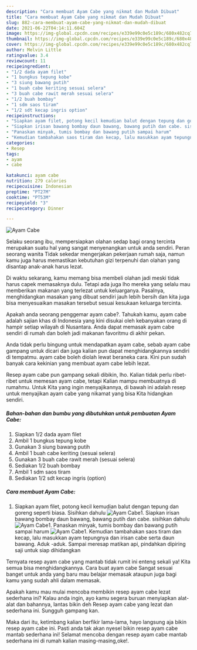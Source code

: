 ```yaml
---
description: "Cara membuat Ayam Cabe yang nikmat dan Mudah Dibuat"
title: "Cara membuat Ayam Cabe yang nikmat dan Mudah Dibuat"
slug: 882-cara-membuat-ayam-cabe-yang-nikmat-dan-mudah-dibuat
date: 2021-06-22T04:14:11.604Z
image: https://img-global.cpcdn.com/recipes/e339e99c0e5c189c/680x482cq70/ayam-cabe-foto-resep-utama.jpg
thumbnail: https://img-global.cpcdn.com/recipes/e339e99c0e5c189c/680x482cq70/ayam-cabe-foto-resep-utama.jpg
cover: https://img-global.cpcdn.com/recipes/e339e99c0e5c189c/680x482cq70/ayam-cabe-foto-resep-utama.jpg
author: Melvin Little
ratingvalue: 3.4
reviewcount: 11
recipeingredient:
- "1/2 dada ayam filet"
- "1 bungkus tepung kobe"
- "3 siung bawang putih"
- "1 buah cabe keriting sesuai selera"
- "3 buah cabe rawit merah sesuai selera"
- "1/2 buah bombay"
- "1 sdm saos tiram"
- "1/2 sdt kecap ingris option"
recipeinstructions:
- "Siapkan ayam filet, potong kecil kemudian balut dengan tepung dan goreng seperti biasa. Sisihkan dahulu"
- "Siapkan irisan bawang bombay daun bawang, bawang putih dan cabe. sisihkan dahulu"
- "Panaskan minyak, tumis bombay dan bawang putih sampai harum"
- "Kemudian tambahakan saos tiram dan kecap, lalu masukkan ayam tepungnya dan irisan cabe serta daun bawang. Aduk -aduk. Sampai meresap matikan api, pindahkan dipiring saji untuk siap dihidangkan"
categories:
- Resep
tags:
- ayam
- cabe

katakunci: ayam cabe 
nutrition: 279 calories
recipecuisine: Indonesian
preptime: "PT27M"
cooktime: "PT53M"
recipeyield: "3"
recipecategory: Dinner

---
```



![Ayam Cabe](https://img-global.cpcdn.com/recipes/e339e99c0e5c189c/680x482cq70/ayam-cabe-foto-resep-utama.jpg)

Selaku seorang ibu, mempersiapkan olahan sedap bagi orang tercinta merupakan suatu hal yang sangat menyenangkan untuk anda sendiri. Peran seorang  wanita Tidak sekedar mengerjakan pekerjaan rumah saja, namun kamu juga harus memastikan kebutuhan gizi terpenuhi dan olahan yang disantap anak-anak harus lezat.

Di waktu  sekarang, kamu memang bisa membeli olahan jadi meski tidak harus capek memasaknya dulu. Tetapi ada juga lho mereka yang selalu mau memberikan makanan yang terlezat untuk keluarganya. Pasalnya, menghidangkan masakan yang dibuat sendiri jauh lebih bersih dan kita juga bisa menyesuaikan masakan tersebut sesuai kesukaan keluarga tercinta. 



Apakah anda seorang penggemar ayam cabe?. Tahukah kamu, ayam cabe adalah sajian khas di Indonesia yang kini disukai oleh kebanyakan orang di hampir setiap wilayah di Nusantara. Anda dapat memasak ayam cabe sendiri di rumah dan boleh jadi makanan favoritmu di akhir pekan.

Anda tidak perlu bingung untuk mendapatkan ayam cabe, sebab ayam cabe gampang untuk dicari dan juga kalian pun dapat menghidangkannya sendiri di tempatmu. ayam cabe boleh diolah lewat beraneka cara. Kini pun sudah banyak cara kekinian yang membuat ayam cabe lebih lezat.

Resep ayam cabe pun gampang sekali dibikin, lho. Kalian tidak perlu ribet-ribet untuk memesan ayam cabe, tetapi Kalian mampu membuatnya di rumahmu. Untuk Kita yang ingin menyajikannya, di bawah ini adalah resep untuk menyajikan ayam cabe yang nikamat yang bisa Kita hidangkan sendiri.

<!--inarticleads1-->

##### Bahan-bahan dan bumbu yang dibutuhkan untuk pembuatan Ayam Cabe:

1. Siapkan 1/2 dada ayam filet
1. Ambil 1 bungkus tepung kobe
1. Gunakan 3 siung bawang putih
1. Ambil 1 buah cabe keriting (sesuai selera)
1. Gunakan 3 buah cabe rawit merah (sesuai selera)
1. Sediakan 1/2 buah bombay
1. Ambil 1 sdm saos tiram
1. Sediakan 1/2 sdt kecap ingris (option)




<!--inarticleads2-->

##### Cara membuat Ayam Cabe:

1. Siapkan ayam filet, potong kecil kemudian balut dengan tepung dan goreng seperti biasa. Sisihkan dahulu
<img src="https://img-global.cpcdn.com/steps/4929588c5f83d918/160x128cq70/ayam-cabe-langkah-memasak-1-foto.jpg" alt="Ayam Cabe">1. Siapkan irisan bawang bombay daun bawang, bawang putih dan cabe. sisihkan dahulu
<img src="https://img-global.cpcdn.com/steps/03f656d534dc7173/160x128cq70/ayam-cabe-langkah-memasak-2-foto.jpg" alt="Ayam Cabe">1. Panaskan minyak, tumis bombay dan bawang putih sampai harum
<img src="https://img-global.cpcdn.com/steps/9e9f0c6a0e078a65/160x128cq70/ayam-cabe-langkah-memasak-3-foto.jpg" alt="Ayam Cabe">1. Kemudian tambahakan saos tiram dan kecap, lalu masukkan ayam tepungnya dan irisan cabe serta daun bawang. Aduk -aduk. Sampai meresap matikan api, pindahkan dipiring saji untuk siap dihidangkan




Ternyata resep ayam cabe yang mantab tidak rumit ini enteng sekali ya! Kita semua bisa menghidangkannya. Cara buat ayam cabe Sangat sesuai banget untuk anda yang baru mau belajar memasak ataupun juga bagi kamu yang sudah ahli dalam memasak.

Apakah kamu mau mulai mencoba membikin resep ayam cabe lezat sederhana ini? Kalau anda ingin, ayo kamu segera buruan menyiapkan alat-alat dan bahannya, lantas bikin deh Resep ayam cabe yang lezat dan sederhana ini. Sungguh gampang kan. 

Maka dari itu, ketimbang kalian berfikir lama-lama, hayo langsung aja bikin resep ayam cabe ini. Pasti anda tak akan nyesel bikin resep ayam cabe mantab sederhana ini! Selamat mencoba dengan resep ayam cabe mantab sederhana ini di rumah kalian masing-masing,oke!.

